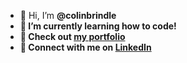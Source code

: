 - 👋 Hi, I’m <strong>@colinbrindle<strong>
- 🌱 I’m currently learning how to code!
- 📁 Check out <strong>[my portfolio](https://colinbrindle.github.io/css-portfolio/)</strong>
- 🤝 Connect with me on <strong>[LinkedIn](https://linkedin.com/in/colinbrindle)</strong>

<!---
colinbrindle/colinbrindle is a ✨ special ✨ repository because its `README.md` (this file) appears on your GitHub profile.
You can click the Preview link to take a look at your changes.
--->
